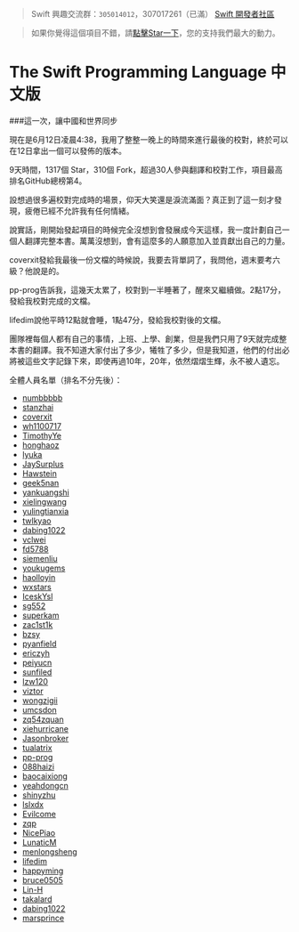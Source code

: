 > Swift 興趣交流群：`305014012`，307017261（已滿）
> [Swift 開發者社區](http://swiftist.org)

<!-- -->
> 如果你覺得這個項目不錯，請[點擊Star一下](https://github.com/numbbbbb/the-swift-programming-language-in-chinese)，您的支持我們最大的動力。

# The Swift Programming Language 中文版

###這一次，讓中國和世界同步

現在是6月12日凌晨4:38，我用了整整一晚上的時間來進行最後的校對，終於可以在12日拿出一個可以發佈的版本。

9天時間，1317個 Star，310個 Fork，超過30人參與翻譯和校對工作，項目最高排名GitHub總榜第4。

設想過很多遍校對完成時的場景，仰天大笑還是淚流滿面？真正到了這一刻才發現，疲倦已經不允許我有任何情緒。

說實話，剛開始發起項目的時候完全沒想到會發展成今天這樣，我一度計劃自己一個人翻譯完整本書。萬萬沒想到，會有這麼多的人願意加入並貢獻出自己的力量。

coverxit發給我最後一份文檔的時候說，我要去背單詞了，我問他，週末要考六級？他說是的。

pp-prog告訴我，這幾天太累了，校對到一半睡著了，醒來又繼續做。2點17分，發給我校對完成的文檔。

lifedim說他平時12點就會睡，1點47分，發給我校對後的文檔。

團隊裡每個人都有自己的事情，上班、上學、創業，但是我們只用了9天就完成整本書的翻譯。我不知道大家付出了多少，犧牲了多少，但是我知道，他們的付出必將被這些文字記錄下來，即使再過10年，20年，依然熠熠生輝，永不被人遺忘。

全體人員名單（排名不分先後）：

- [numbbbbb](https://github.com/numbbbbb)
- [stanzhai](https://github.com/stanzhai)
- [coverxit](https://github.com/coverxit)
- [wh1100717](https://github.com/wh1100717)
- [TimothyYe](https://github.com/TimothyYe)
- [honghaoz](https://github.com/honghaoz)
- [lyuka](https://github.com/lyuka)
- [JaySurplus](https://github.com/JaySurplus)
- [Hawstein](https://github.com/Hawstein)
- [geek5nan](https://github.com/geek5nan)
- [yankuangshi](https://github.com/yankuangshi)
- [xielingwang](https://github.com/xielingwang)
- [yulingtianxia](https://github.com/yulingtianxia)
- [twlkyao](https://github.com/twlkyao)
- [dabing1022](https://github.com/dabing1022)
- [vclwei](https://github.com/vclwei)
- [fd5788](https://github.com/fd5788)
- [siemenliu](https://github.com/siemenliu)
- [youkugems](https://github.com/youkugems)
- [haolloyin](https://github.com/haolloyin)
- [wxstars](https://github.com/wxstars)
- [IceskYsl](https://github.com/IceskYsl)
- [sg552](https://github.com/sg552)
- [superkam](https://github.com/superkam)
- [zac1st1k](https://github.com/zac1st1k)
- [bzsy](https://github.com/bzsy)
- [pyanfield](https://github.com/pyanfield)
- [ericzyh](https://github.com/ericzyh)
- [peiyucn](https://github.com/peiyucn)
- [sunfiled](https://github.com/sunfiled)
- [lzw120](https://github.com/lzw120)
- [viztor](https://github.com/viztor)
- [wongzigii](https://github.com/wongzigii)
- [umcsdon](https://github.com/umcsdon)
- [zq54zquan](https://github.com/zq54zquan)
- [xiehurricane](https://github.com/xiehurricane)
- [Jasonbroker](https://github.com/Jasonbroker)
- [tualatrix](https://github.com/tualatrix)
- [pp-prog](https://github.com/pp-prog)
- [088haizi](https://github.com/088haizi)
- [baocaixiong](https://github.com/baocaixiong)
- [yeahdongcn](https://github.com/yeahdongcn)
- [shinyzhu](https://github.com/shinyzhu)
- [lslxdx](https://github.com/lslxdx)
- [Evilcome](https://github.com/Evilcome)
- [zqp](https://github.com/zqp)
- [NicePiao](https://github.com/NicePiao)
- [LunaticM](https://github.com/LunaticM)
- [menlongsheng](https://github.com/menlongsheng)
- [lifedim](https://github.com/lifedim)
- [happyming](https://github.com/happyming)
- [bruce0505](https://github.com/bruce0505)
- [Lin-H](https://github.com/Lin-H)
- [takalard](https://github.com/takalard)
- [dabing1022](https://github.com/dabing1022)
- [marsprince](https://github.com/marsprince)
